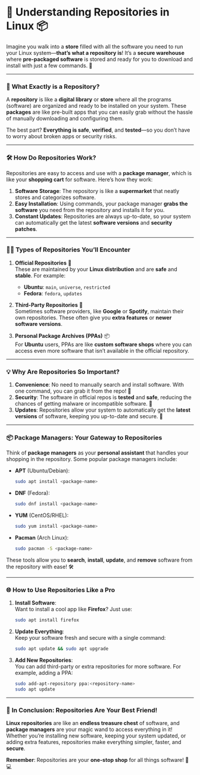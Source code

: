 # 🌟 **Understanding Repositories in Linux** 📦

Imagine you walk into a **store** filled with all the software you need to run your Linux system—**that’s what a repository is**! It’s a **secure warehouse** where **pre-packaged software** is stored and ready for you to download and install with just a few commands. 🚀

---

### 🔑 **What Exactly is a Repository?** 

A **repository** is like a **digital library** or **store** where all the programs (software) are organized and ready to be installed on your system. These **packages** are like pre-built apps that you can easily grab without the hassle of manually downloading and configuring them.

The best part? **Everything is safe**, **verified**, and **tested**—so you don’t have to worry about broken apps or security risks. 

---

### 🛠️ **How Do Repositories Work?**

Repositories are easy to access and use with a **package manager**, which is like your **shopping cart** for software. Here’s how they work:

1. **Software Storage**: The repository is like a **supermarket** that neatly stores and categorizes software.
2. **Easy Installation**: Using commands, your package manager **grabs the software** you need from the repository and installs it for you.
3. **Constant Updates**: Repositories are always up-to-date, so your system can automatically get the latest **software versions** and **security patches**.

---

### 🧑‍💻 **Types of Repositories You’ll Encounter**

1. **Official Repositories** 📂  
   These are maintained by your **Linux distribution** and are **safe** and **stable**. For example:
   - **Ubuntu**: `main`, `universe`, `restricted`
   - **Fedora**: `fedora`, `updates`

2. **Third-Party Repositories** 🔄  
   Sometimes software providers, like **Google** or **Spotify**, maintain their own repositories. These often give you **extra features** or **newer software versions**.

3. **Personal Package Archives (PPAs)** 📦  
   For **Ubuntu** users, PPAs are like **custom software shops** where you can access even more software that isn’t available in the official repository.

---

### 💡 **Why Are Repositories So Important?**

1. **Convenience**: No need to manually search and install software. With one command, you can grab it from the repo! 🛒  
2. **Security**: The software in official repos is **tested** and **safe**, reducing the chances of getting malware or incompatible software. 🔐  
3. **Updates**: Repositories allow your system to automatically get the **latest versions** of software, keeping you up-to-date and secure. 🔄

---

### 📦 **Package Managers: Your Gateway to Repositories**

Think of **package managers** as your **personal assistant** that handles your shopping in the repository. Some popular package managers include:

- **APT** (Ubuntu/Debian):
  ```bash
  sudo apt install <package-name>
  ```
- **DNF** (Fedora):
  ```bash
  sudo dnf install <package-name>
  ```
- **YUM** (CentOS/RHEL):
  ```bash
  sudo yum install <package-name>
  ```
- **Pacman** (Arch Linux):
  ```bash
  sudo pacman -S <package-name>
  ```

These tools allow you to **search**, **install**, **update**, and **remove** software from the repository with ease! 🛠️

---

### 🌐 **How to Use Repositories Like a Pro**

1. **Install Software**:  
   Want to install a cool app like **Firefox**? Just use:
   ```bash
   sudo apt install firefox
   ```

2. **Update Everything**:  
   Keep your software fresh and secure with a single command:
   ```bash
   sudo apt update && sudo apt upgrade
   ```

3. **Add New Repositories**:  
   You can add third-party or extra repositories for more software. For example, adding a PPA:
   ```bash
   sudo add-apt-repository ppa:<repository-name>
   sudo apt update
   ```

---

### 📣 **In Conclusion: Repositories Are Your Best Friend!**

**Linux repositories** are like an **endless treasure chest** of software, and **package managers** are your magic wand to access everything in it! Whether you’re installing new software, keeping your system updated, or adding extra features, repositories make everything simpler, faster, and **secure**.

**Remember**: Repositories are your **one-stop shop** for all things software! 🛒💻

